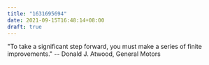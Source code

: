 ```yaml
---
title: "1631695694"
date: 2021-09-15T16:48:14+08:00
draft: true
---
```


"To take a significant step forward, you must make a series of finite
improvements."
		-- Donald J. Atwood, General Motors
